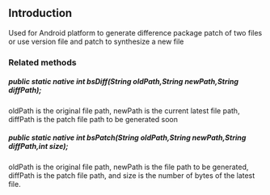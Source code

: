 ## Introduction

Used for Android platform to generate difference package patch of two files or use version file and patch to synthesize a new file

### Related methods

##### public static native int bsDiff(String oldPath,String newPath,String diffPath);
oldPath is the original file path, newPath is the current latest file path, diffPath is the patch file path to be generated soon

##### public static native int bsPatch(String oldPath,String newPath,String diffPath,int size);
oldPath is the original file path, newPath is the file path to be generated, diffPath is the patch file path, and size is the number of bytes of the latest file.
